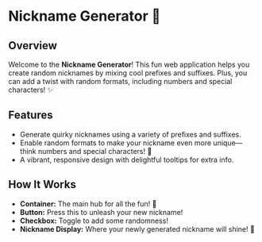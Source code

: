 <h1>Nickname Generator 🎉</h1>

<h2>Overview</h2>
<p>Welcome to the <strong>Nickname Generator</strong>! This fun web application helps you create random nicknames by mixing cool prefixes and suffixes. Plus, you can add a twist with random formats, including numbers and special characters! ✨</p>

<h2>Features</h2>
<ul>
    <li>Generate quirky nicknames using a variety of prefixes and suffixes.</li>
    <li>Enable random formats to make your nickname even more unique—think numbers and special characters! 🎈</li>
    <li>A vibrant, responsive design with delightful tooltips for extra info.</li>
</ul>

<h2>How It Works</h2>
<ul>
    <li><strong>Container:</strong> The main hub for all the fun! 🎊</li>
    <li><strong>Button:</strong> Press this to unleash your new nickname!</li>
    <li><strong>Checkbox:</strong> Toggle to add some randomness!</li>
    <li><strong>Nickname Display:</strong> Where your newly generated nickname will shine! 🌟</li>
</ul>
